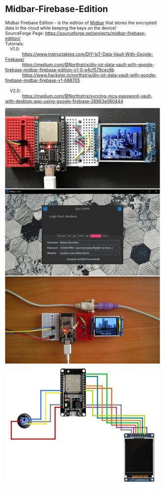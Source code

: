 # Midbar-Firebase-Edition

Midbar Firebase Edition - is the edition of [Midbar](https://github.com/Northstrix/Midbar) that stores the encrypted data in the cloud while keeping the keys on the device!
</br>
SourceForge Page: https://sourceforge.net/projects/midbar-firebase-edition/
</br>
Tutorials:
</br>
&nbsp;&nbsp;&nbsp;&nbsp;V1.0:
</br>
&nbsp;&nbsp;&nbsp;&nbsp;&nbsp;&nbsp;&nbsp;&nbsp;&nbsp;&nbsp;&nbsp;&nbsp;&nbsp;&nbsp;https://www.instructables.com/DIY-IoT-Data-Vault-With-Google-Firebase/
</br>
&nbsp;&nbsp;&nbsp;&nbsp;&nbsp;&nbsp;&nbsp;&nbsp;&nbsp;&nbsp;&nbsp;&nbsp;&nbsp;&nbsp;https://medium.com/@Northstrix/diy-iot-data-vault-with-google-firebase-midbar-firebase-edition-v1-0-e4cf579cec8b
</br>
&nbsp;&nbsp;&nbsp;&nbsp;&nbsp;&nbsp;&nbsp;&nbsp;&nbsp;&nbsp;&nbsp;&nbsp;&nbsp;&nbsp;https://www.hackster.io/northstrix/diy-iot-data-vault-with-google-firebase-midbar-firebase-v1-688705
</br>
</br>
&nbsp;&nbsp;&nbsp;&nbsp;V2.0:
</br>
&nbsp;&nbsp;&nbsp;&nbsp;&nbsp;&nbsp;&nbsp;&nbsp;&nbsp;&nbsp;&nbsp;&nbsp;&nbsp;&nbsp;https://medium.com/@Northstrix/syncing-mcu-password-vault-with-desktop-app-using-google-firebase-28963e060444

![image text](https://github.com/Northstrix/Midbar-Firebase-Edition/blob/main/V2.0/Pictures/IMG_0258.JPG)
![image text](https://github.com/Northstrix/Midbar-Firebase-Edition/blob/main/V2.0/Pictures/View%20Login.png)
![image text](https://github.com/Northstrix/Midbar-Firebase-Edition/blob/main/V1.0/Pictures/IMG_20231013_174407.jpg)
![image text](https://github.com/Northstrix/Midbar-Firebase-Edition/blob/main/V1.0/Pictures/Midbar%20Circuit%20Diagram.png)
